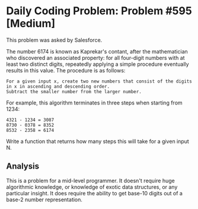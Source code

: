 # Daily Coding Problem: Problem #595 [Medium] 

This problem was asked by Salesforce.

The number 6174 is known as Kaprekar's contant, after the mathematician who
discovered an associated property: for all four-digit numbers with at least two
distinct digits, repeatedly applying a simple procedure eventually results in
this value. The procedure is as follows:

    For a given input x, create two new numbers that consist of the digits in x in ascending and descending order.
    Subtract the smaller number from the larger number.

For example, this algorithm terminates in three steps when starting from 1234:

    4321 - 1234 = 3087
    8730 - 0378 = 8352
    8532 - 2358 = 6174

Write a function that returns how many steps this will take for a given input N.

## Analysis

This is a problem for a mid-level programmer.
It doesn't require huge algorithmic knowledge,
or knowledge of exotic data structures,
or any particular insight.
It does require the ability to get base-10 digits out of a base-2 number representation.
